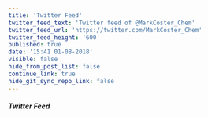 ```yaml
---
title: 'Twitter Feed'
twitter_feed_text: 'Twitter feed of @MarkCoster_Chem'
twitter_feed_url: 'https://twitter.com/MarkCoster_Chem'
twitter_feed_height: '600'
published: true
date: '15:41 01-08-2018'
visible: false
hide_from_post_list: false
continue_link: true
hide_git_sync_repo_link: false
---
```


##### Twitter Feed